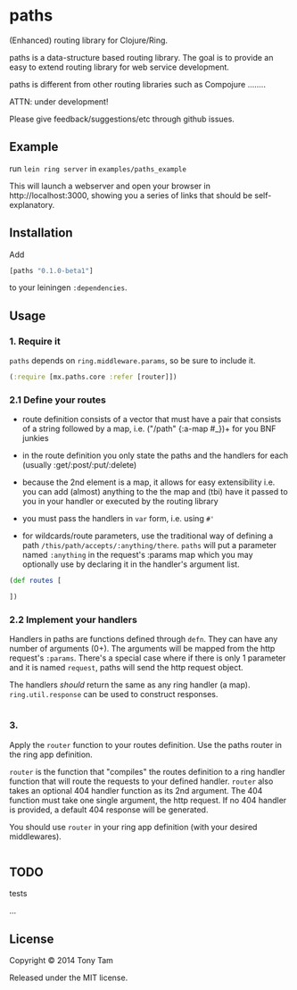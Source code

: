 # paths

(Enhanced) routing library for Clojure/Ring.

paths is a data-structure based routing library. The goal is to provide an easy to extend routing library for web service development.

paths is different from other routing libraries such as Compojure ........



ATTN: under development!

Please give feedback/suggestions/etc through github issues.



## Example

run `lein ring server` in `examples/paths_example`

This will launch a webserver and open your browser in http://localhost:3000, showing you a series of links that should be self-explanatory.



## Installation

Add

```clojure
[paths "0.1.0-beta1"]
```

to your leiningen `:dependencies`.



## Usage

### 1. Require it
`paths` depends on `ring.middleware.params`, so be sure to include it.

```clojure
(:require [mx.paths.core :refer [router]])
```



### 2.1 Define your routes
- route definition consists of a vector that must have a pair that consists of a string followed by a map, i.e. ("/path" {:a-map #_})+ for you BNF junkies

- in the route definition you only state the paths and the handlers for each (usually :get/:post/:put/:delete)

- because the 2nd element is a map, it allows for easy extensibility i.e. you can add (almost) anything to the the map and (tbi) have it passed to you in your handler or executed by the routing library

- you must pass the handlers in `var` form, i.e. using `#'`

- for wildcards/route parameters, use the traditional way of defining a path `/this/path/accepts/:anything/there`. `paths` will put a parameter named `:anything` in the request's :params map which you may optionally use by declaring it in the handler's argument list.


```clojure
(def routes [

])
```

### 2.2 Implement your handlers
Handlers in paths are functions defined through `defn`. They can have any number of arguments (0+). The arguments will be mapped from the http request's `:params`. There's a special case where if there is only 1 parameter and it is named `request`, paths will send the http request object.

The handlers _should_ return the same as any ring handler (a map). `ring.util.response` can be used to construct responses.

```clojure

```



### 3.
Apply the `router` function to your routes definition. Use the paths router in the ring app definition.

`router` is the function that "compiles" the routes definition to a ring handler function that will route the requests to your defined handler. `router` also takes an optional 404 handler function as its 2nd argument. The 404 function must take one single argument, the http request. If no 404 handler is provided, a default 404 response will be generated.

You should use `router` in your ring app definition (with your desired middlewares).

```clojure
```



## TODO

tests

...



## License

Copyright © 2014 Tony Tam

Released under the MIT license.
